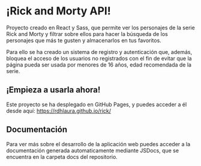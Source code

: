 # ¡Rick and Morty API!

Proyecto creado en React y Sass, que permite ver los personajes de la serie Rick and Morty y filtrar sobre ellos para hacer la búsqueda de los personajes que más te gusten y almacenarlos en tus favoritos.

Para ello se ha creado un sistema de registro y autenticación que, además,
bloquea el acceso de los usuarios no registrados con el fin de evitar que la página pueda ser usada por menores de 16 años,
edad recomendada de la serie.


## ¡Empieza a usarla ahora!

Este proyecto se ha desplegado en GitHub Pages, y puedes acceder a él desde aquí: https://rdhlaura.github.io/rick/

## Documentación

Para ver más sobre el desarrollo de la aplicación web puedes acceder a la documentación
generada automaticamente mediante JSDocs, que se encuentra en la carpeta docs del repositorio.

